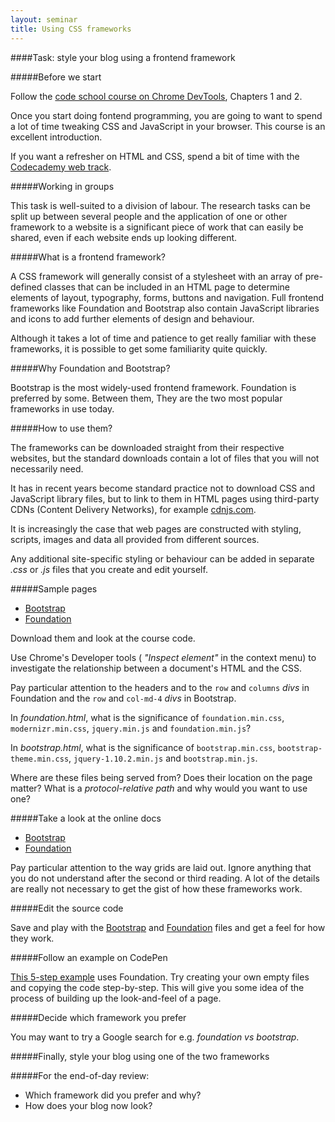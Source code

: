 ```yaml
---
layout: seminar
title: Using CSS frameworks
---
```


####Task: style your blog using a frontend framework

#####Before we start

Follow the [code school course on Chrome DevTools](http://discover-devtools.codeschool.com/), Chapters 1 and 2.

Once you start doing fontend programming, you are going to want to spend a lot of time tweaking CSS and JavaScript in your browser. This course is an excellent introduction.

If you want a refresher on HTML and CSS, spend a bit of time with the [Codecademy web track](http://www.codecademy.com/tracks/web).

#####Working in groups

This task is well-suited to a division of labour. The research tasks can be split up between several people and the application of one or other framework to a website is a significant piece of work that can easily be shared, even if each website ends up looking different.

#####What is a frontend framework?

A CSS framework will generally consist of a stylesheet with an array of pre-defined classes that can be included in an HTML page to determine elements of layout, typography, forms, buttons and navigation. Full frontend frameworks like Foundation and Bootstrap also contain JavaScript libraries and icons to add further elements of design and behaviour.

Although it takes a lot of time and patience to get really familiar with these frameworks, it is possible to get some familiarity quite quickly.

#####Why Foundation and Bootstrap?

Bootstrap is the most widely-used frontend framework. Foundation is preferred by some. Between them, They are the two most popular frameworks in use today.

#####How to use them?

The frameworks can be downloaded straight from their respective websites, but the standard downloads contain a lot of files that you will not necessarily need.

It has in recent years become standard practice not to download CSS and JavaScript library files, but to link to them in HTML pages using third-party CDNs (Content Delivery Networks), for example [cdnjs.com](http://cdnjs.com/).

It is increasingly the case that web pages are constructed with styling, scripts, images and data all provided from different sources.

Any additional site-specific styling or behaviour can be added in separate _.css_ or _.js_ files that you create and edit yourself.

#####Sample pages

* [Bootstrap](/resources/bootstrap.html)
* [Foundation](/resources/foundation.html)

Download them and look at the course code.

Use Chrome's Developer tools ( _"Inspect element"_ in the context menu) to investigate the relationship between a document's HTML and the CSS.

Pay particular attention to the headers and to the `row` and `columns` _divs_ in Foundation and the `row` and `col-md-4` _divs_ in Bootstrap.

In _foundation.html_, what is the significance of `foundation.min.css`, `modernizr.min.css`, `jquery.min.js` and `foundation.min.js`?

In _bootstrap.html_, what is the significance of `bootstrap.min.css`, `bootstrap-theme.min.css`, `jquery-1.10.2.min.js` and `bootstrap.min.js`.

Where are these files being served from? Does their location on the page matter? What is a *protocol-relative path* and why would you want to use one?

#####Take a look at the online docs

* [Bootstrap](http://getbootstrap.com/css/)
* [Foundation](http://foundation.zurb.com/docs/components/grid.html)

Pay particular attention to the way grids are laid out. Ignore anything that you do not understand after the second or third reading. A lot of the details are really not necessary to get the gist of how these frameworks work.

#####Edit the source code

Save and play with the [Bootstrap](/resources/bootstrap.html) and [Foundation](/resources/foundation.html) files and get a feel for how they work.

#####Follow an example on CodePen

[This 5-step example](http://codepen.io/sofer/pen/BHuer) uses Foundation. Try creating your own empty files and copying the code step-by-step. This will give you some idea of the process of building up the look-and-feel of a page.

#####Decide which framework you prefer

You may want to try a Google search for e.g. _foundation vs bootstrap_.

#####Finally, style your blog using one of the two frameworks

#####For the end-of-day review:

* Which framework did you prefer and why?
* How does your blog now look?


